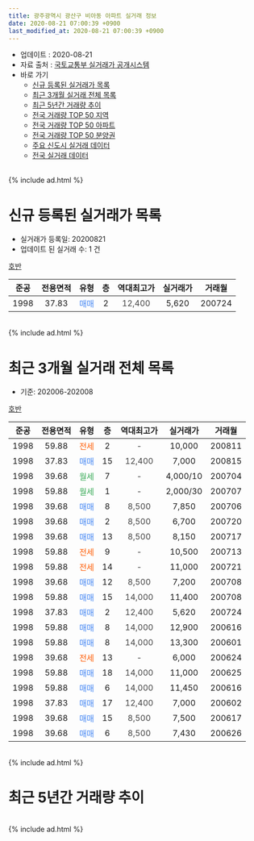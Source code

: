 ```yaml
---
title: 광주광역시 광산구 비아동 아파트 실거래 정보
date: 2020-08-21 07:00:39 +0900
last_modified_at: 2020-08-21 07:00:39 +0900
---
```


* 업데이트 : 2020-08-21
* 자료 출처 : [국토교통부 실거래가 공개시스템](http://rt.molit.go.kr)
* 바로 가기
    * [신규 등록된 실거래가 목록](#신규-등록된-실거래가-목록)
    * [최근 3개월 실거래 전체 목록](#최근-3개월-실거래-전체-목록)
    * [최근 5년간 거래량 추이](#최근-5년간-거래량-추이)
    * [전국 거래량 TOP 50 지역](https://inasie.github.io/apt-trade-info/최근-3개월-전국에서-가장-거래가-많이-발생한-지역)
    * [전국 거래량 TOP 50 아파트](https://inasie.github.io/apt-trade-info/최근-3개월-전국에서-가장-거래가-많이-발생한-아파트)
    * [전국 거래량 TOP 50 분양권](https://inasie.github.io/apt-trade-info/최근-3개월-전국에서-가장-거래가-많이-발생한-분양권)
    * [주요 신도시 실거래 데이터](https://inasie.github.io/apt-trade-info/주요-신도시)
    * [전국 실거래 데이터](https://inasie.github.io/apt-trade-info/전국)
<br>
{% include ad.html %}
<br>

# 신규 등록된 실거래가 목록
* 실거래가 등록일: 20200821
* 업데이트 된 실거래 수: 1 건


[호반](https://search.naver.com/search.naver?query=%EA%B4%91%EC%A3%BC%EA%B4%91%EC%97%AD%EC%8B%9C+%EA%B4%91%EC%82%B0%EA%B5%AC+%EB%B9%84%EC%95%84%EB%8F%99+%ED%98%B8%EB%B0%98)

|준공|전용면적|유형|층|역대최고가|실거래가|거래월|
|:---:|:---:|:---:|:---:|:---:|:---:|:---:|
|1998|37.83|<span style="color:#4285f3">매매</span>|2|<span style="color:#444444">12,400</span>|5,620|200724|


<br>
{% include ad.html %}
<br>

# 최근 3개월 실거래 전체 목록
* 기준: 202006-202008


[호반](https://search.naver.com/search.naver?query=%EA%B4%91%EC%A3%BC%EA%B4%91%EC%97%AD%EC%8B%9C+%EA%B4%91%EC%82%B0%EA%B5%AC+%EB%B9%84%EC%95%84%EB%8F%99+%ED%98%B8%EB%B0%98)

|준공|전용면적|유형|층|역대최고가|실거래가|거래월|
|:---:|:---:|:---:|:---:|:---:|:---:|:---:|
|1998|59.88|<span style="color:#ff5a00">전세</span>|2|<span style="color:#444444">-</span>|10,000|200811|
|1998|37.83|<span style="color:#4285f3">매매</span>|15|<span style="color:#444444">12,400</span>|7,000|200815|
|1998|39.68|<span style="color:#34a853">월세</span>|7|<span style="color:#444444">-</span>|4,000/10|200704|
|1998|59.88|<span style="color:#34a853">월세</span>|1|<span style="color:#444444">-</span>|2,000/30|200707|
|1998|39.68|<span style="color:#4285f3">매매</span>|8|<span style="color:#444444">8,500</span>|7,850|200706|
|1998|39.68|<span style="color:#4285f3">매매</span>|2|<span style="color:#444444">8,500</span>|6,700|200720|
|1998|39.68|<span style="color:#4285f3">매매</span>|13|<span style="color:#444444">8,500</span>|8,150|200717|
|1998|59.88|<span style="color:#ff5a00">전세</span>|9|<span style="color:#444444">-</span>|10,500|200713|
|1998|59.88|<span style="color:#ff5a00">전세</span>|14|<span style="color:#444444">-</span>|11,000|200721|
|1998|39.68|<span style="color:#4285f3">매매</span>|12|<span style="color:#444444">8,500</span>|7,200|200708|
|1998|59.88|<span style="color:#4285f3">매매</span>|15|<span style="color:#444444">14,000</span>|11,400|200708|
|1998|37.83|<span style="color:#4285f3">매매</span>|2|<span style="color:#444444">12,400</span>|5,620|200724|
|1998|59.88|<span style="color:#4285f3">매매</span>|8|<span style="color:#444444">14,000</span>|12,900|200616|
|1998|59.88|<span style="color:#4285f3">매매</span>|8|<span style="color:#444444">14,000</span>|13,300|200601|
|1998|39.68|<span style="color:#ff5a00">전세</span>|13|<span style="color:#444444">-</span>|6,000|200624|
|1998|59.88|<span style="color:#4285f3">매매</span>|18|<span style="color:#444444">14,000</span>|11,000|200625|
|1998|59.88|<span style="color:#4285f3">매매</span>|6|<span style="color:#444444">14,000</span>|11,450|200616|
|1998|37.83|<span style="color:#4285f3">매매</span>|17|<span style="color:#444444">12,400</span>|7,000|200602|
|1998|39.68|<span style="color:#4285f3">매매</span>|15|<span style="color:#444444">8,500</span>|7,500|200617|
|1998|39.68|<span style="color:#4285f3">매매</span>|6|<span style="color:#444444">8,500</span>|7,430|200626|


<br>
{% include ad.html %}
<br>

# 최근 5년간 거래량 추이


<div style="width:100%;">
    <canvas id="deal_progress" height="200"></canvas>
</div>

<script>
new Chart(document.getElementById("deal_progress"), {
    type: 'line',
    data: {
        labels: ['201508','201509','201510','201511','201512','201601','201602','201603','201604','201605','201606','201607','201608','201609','201610','201611','201612','201701','201702','201703','201704','201705','201706','201707','201708','201709','201710','201711','201712','201801','201802','201803','201804','201805','201806','201807','201808','201809','201810','201811','201812','201901','201902','201903','201904','201905','201906','201907','201908','201909','201910','201911','201912','202001','202002','202003','202004','202005','202006','202007','202008'],
        datasets: [{
            label: '매매',
            pointRadius: 1,
            data: [25, 5, 10, 11, 12, 15, 13, 9, 7, 16, 7, 9, 14, 7, 4, 13, 8, 10, 11, 14, 9, 8, 5, 12, 6, 10, 8, 5, 7, 10, 9, 16, 12, 10, 14, 11, 18, 16, 8, 8, 7, 10, 12, 13, 17, 13, 8, 7, 10, 10, 4, 8, 8, 5, 9, 12, 6, 3, 7, 6, 1],
            borderColor: "rgba(255, 201, 14, 1)",
            backgroundColor: "rgba(255, 201, 14, 0.5)",
            fill: false,
            lineTension: 0
        },{
            label: '전월세',
            pointRadius: 1,
            data: [21, 18, 14, 15, 11, 8, 12, 10, 10, 13, 11, 8, 18, 12, 11, 5, 3, 3, 7, 10, 7, 9, 11, 3, 11, 7, 8, 3, 4, 1, 3, 8, 5, 4, 7, 4, 1, 2, 3, 3, 1, 1, 0, 8, 6, 7, 3, 4, 2, 6, 4, 4, 3, 4, 8, 4, 5, 7, 1, 4, 1],
            borderColor: "rgba(0, 141, 185, 1)",
            backgroundColor: "rgba(0, 141, 185, 0.5)",
            fill: false,
            lineTension: 0
        }
        ]
    },
    options: {
        responsive: true,
        title: {
            display: false
        },
        tooltips: {
            mode: 'index',
            intersect: false
        },
        hover: {
            mode: 'nearest',
            intersect: true
        },
        scales: {
            xAxes: [{
                display: true,
                scaleLabel: {
                    display: true,
                    labelString: '년/월'
                }
            }],
            yAxes: [{
                display: true,
                ticks: {
                    suggestedMin: 0,
                },
                scaleLabel: {
                    display: true,
                    labelString: '실거래 수'
                }
            }]
        }
    }
});

</script>


<br>
{% include ad.html %}
<br>

